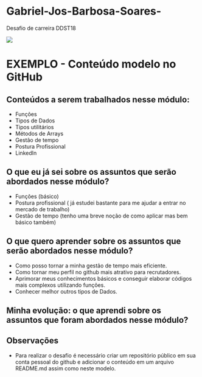 # Gabriel-Jos-Barbosa-Soares-
Desafio de carreira DDST18

![](https://i.imgur.com/xG74tOh.png)

# EXEMPLO - Conteúdo modelo no GitHub

## Conteúdos a serem trabalhados nesse módulo:

- Funções
- Tipos de Dados
- Tipos utilitários
- Métodos de Arrays
- Gestão de tempo
- Postura Profissional
- LinkedIn

## O que eu já sei sobre os assuntos que serão abordados nesse módulo?

- Funções (básico)
- Postura profissional ( já estudei bastante para me ajudar a entrar no mercado de trabalho)
- Gestão de tempo (tenho uma breve noção de como aplicar mas bem básico também)

## O que quero aprender sobre os assuntos que serão abordados nesse módulo?

- Como posso tornar a minha gestão de tempo mais eficiente.
- Como tornar meu perfil no github mais atrativo para recrutadores.
- Aprimorar meus conhecimentos básicos e conseguir elaborar códigos mais complexos utilizando funções.
- Conhecer melhor outros tipos de Dados.


## Minha evolução: o que aprendi sobre os assuntos que foram abordados nesse módulo?



## Observações

- Para realizar o desafio é necessário criar um repositório público em sua conta pessoal do github e adicionar o conteúdo em um arquivo README.md assim como neste modelo.

